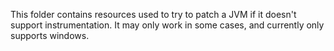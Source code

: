 This folder contains resources used to try to patch a JVM if it doesn't support instrumentation. It may only work in
some cases, and currently only supports windows.